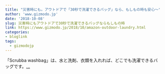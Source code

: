```yaml
---
title: "災害時にも。アウトドアで「30秒で洗濯できるバッグ」なら、もしもの時も安心〜"
author: 'www.gizmodo.jp'
date: '2018-10-08'
slug: 災害時にもアウトドアで30秒で洗濯できるバッグならもしもの時
link: https://www.gizmodo.jp/2018/10/amazon-outdoor-laundry.html
categories:
- bloglink
tags:
  - gizmodojp
---
```


「Scrubba washbag」は、水と洗剤、衣類を入れれば、どこでも洗濯できるバッグです。[... <i class="fas fa-external-link-alt"></i>](https://www.gizmodo.jp/2018/10/amazon-outdoor-laundry.html)

